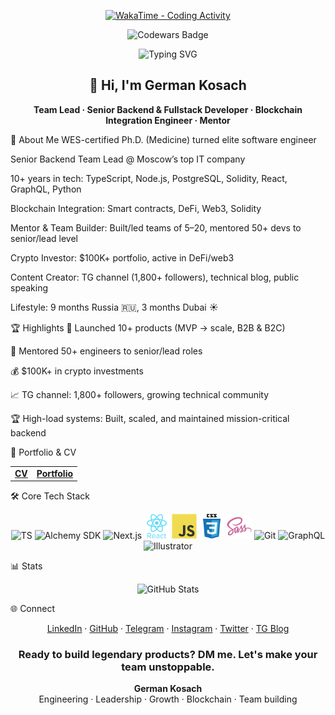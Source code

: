 <p align="center"> <a href="https://wakatime.com/@5fc62e08-4e5e-4073-96b9-1543b53b93bc"> <img src="https://wakatime.com/badge/user/5fc62e08-4e5e-4073-96b9-1543b53b93bc.svg" alt="WakaTime - Coding Activity" /> </a> </p>  <p align="center"> <img src="https://www.codewars.com/users/Spacylion/badges/micro" alt="Codewars Badge" /> </p> <p align="center"> <img src="https://readme-typing-svg.herokuapp.com?color=%2336BCF7&center=true&lines=German+Kosach+%7C+Team+Lead+%7C+Backend+Expert+%7C+Blockchain+Engineer" alt="Typing SVG" /> </p> <h2 align="center">👋 Hi, I'm German Kosach</h2> <p align="center"><b>Team Lead · Senior Backend & Fullstack Developer · Blockchain Integration Engineer · Mentor</b></p>
🚀 About Me
WES-certified Ph.D. (Medicine) turned elite software engineer

Senior Backend Team Lead @ Moscow’s top IT company

10+ years in tech: TypeScript, Node.js, PostgreSQL, Solidity, React, GraphQL, Python

Blockchain Integration: Smart contracts, DeFi, Web3, Solidity

Mentor & Team Builder: Built/led teams of 5–20, mentored 50+ devs to senior/lead level

Crypto Investor: $100K+ portfolio, active in DeFi/web3

Content Creator: TG channel (1,800+ followers), technical blog, public speaking

Lifestyle: 9 months Russia 🇷🇺, 3 months Dubai ☀️

🏆 Highlights
🚀 Launched 10+ products (MVP → scale, B2B & B2C)

🏅 Mentored 50+ engineers to senior/lead roles

💰 $100K+ in crypto investments

📈 TG channel: 1,800+ followers, growing technical community

🏆 High-load systems: Built, scaled, and maintained mission-critical backend

💼 Portfolio & CV
<table align="center"> <tr> <td align="center"><a href="https://app.rezi.ai/s/MJKmB4pSq8tAprLSNYR4"><b>CV</b></a></td> <td align="center"><a href="https://drdev.tech/"><b>Portfolio</b></a></td> </tr> </table>
🛠️ Core Tech Stack
<p align="center"> <img src="https://titrias.com/files/2022/04/typescript.png" alt="TS" width="40" /> <img src="https://moralis.io/wp-content/uploads/2022/08/Alchemy_Logo.jpg" alt="Alchemy SDK" width="60" /> <img src="https://img.shields.io/badge/-Next.js-000000?style=flat-square&logo=next.js" alt="Next.js" width="80" /> <img src="https://raw.githubusercontent.com/devicons/devicon/master/icons/react/react-original-wordmark.svg" alt="React" width="40" /> <img src="https://raw.githubusercontent.com/devicons/devicon/master/icons/javascript/javascript-original.svg" alt="JavaScript" width="40" /> <img src="https://raw.githubusercontent.com/devicons/devicon/master/icons/css3/css3-original-wordmark.svg" alt="CSS" width="40" /> <img src="https://raw.githubusercontent.com/devicons/devicon/master/icons/sass/sass-original.svg" alt="SASS" width="40" /> <img src="https://www.vectorlogo.zone/logos/git-scm/git-scm-icon.svg" alt="Git" width="40" /> <img src="https://www.vectorlogo.zone/logos/graphql/graphql-icon.svg" alt="GraphQL" width="40" /> <img src="https://www.vectorlogo.zone/logos/adobe_illustrator/adobe_illustrator-icon.svg" alt="Illustrator" width="40" /> </p>
📊 Stats
<p align="center"> <img src="https://github-readme-stats.vercel.app/api?username=gkosach&show_icons=true&count_private=true&hide=prs&theme=radical" alt="GitHub Stats" /> </p>
🌐 Connect
<p align="center"> <a href="https://www.linkedin.com/in/german-kosach/">LinkedIn</a> · <a href="https://github.com/gkosach">GitHub</a> · <a href="https://t.me/drdev">Telegram</a> · <a href="https://www.instagram.com/duckb.yte/">Instagram</a> · <a href="https://twitter.com/spacylion">Twitter</a> · <a href="https://t.me/duckbyte">TG Blog</a> </p> <h3 align="center">Ready to build legendary products? DM me. Let's make your team unstoppable.</h3> <p align="center"><b>German Kosach</b><br> Engineering · Leadership · Growth · Blockchain · Team building</p>
